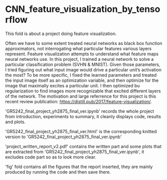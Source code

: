 # CNN_feature_visualization_by_tensorflow

This fold is about a project doing feature visualization. 

Often we have to some extent treated neural networks as black box function approximators, not interrogating what particular features various layers represent. Feature visualization attempts to understand what feature maps neural networks use. In this project, I trained a neural network to solve a particular classification problem (SVHN & MNIST). Given those parameters, I tried figuring out what input image would drive a particular unit’s activation the most? To be more specific, I fixed the learned parameters and treated the input image itself as an optimization variable, and then optimize for the image that maximally excites a particular unit. I then optimized bu regularization to find images more recognizable that excited different layers of the network. The motivation and large referrence for this project is this recent review publication: https://distill.pub/2017/feature-visualization/.

'GR5242_final_project_yh2875_final_ver.ipynb' records the whole project from introduction, experiments to summary, it cleanly displays code, results and plots.

'GR5242_final_project_yh2875_final_ver.html' is the corresponding knitted version to 'GR5242_final_project_yh2875_final_ver.ipynb'

'project_written_report_v2.pdf' contains the written part and some plots that are extracted from 'GR5242_final_project_yh2875_final_ver.ipynb', it excludes code part so as to look more clear.

'fig' fold contains all the figures that the report inserted, they are mainly produced by running the code and then save there.
